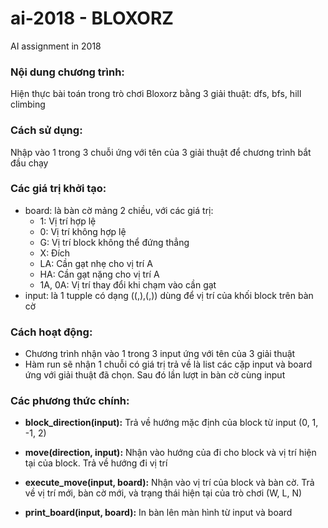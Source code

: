 # ai-2018 - BLOXORZ
AI assignment in 2018
<h3>Nội dung chương trình: </h3>
Hiện thực bài toán trong trò chơi Bloxorz bằng 3 giải thuật: dfs, bfs, hill climbing

<h3>Cách sử dụng:</h3>
Nhập vào 1 trong 3 chuỗi ứng với tên của 3 giải thuật để chương trình bắt đầu chạy


<h3>Các giá trị khởi tạo:</h3>
<ul>
  <li>
    board: là bàn cờ mảng 2 chiều, với các giá trị:
    <ul>
          <li>1: Vị trí hợp lệ</li>
          <li>0: Vị trí không hợp lệ</li>
          <li>G: Vị trí block không thể đứng thẳng</li>
          <li>X: Đích</li>
          <li>LA: Cần gạt nhẹ cho vị trí A</li>
          <li>HA: Cần gạt nặng cho vị trí A</li>
          <li>1A, 0A: Vị trí thay đổi khi chạm vào cần gạt</li>
    </ul>
  </li>
  <li>input: là 1 tupple có dạng  ((,),(,)) dùng để vị trí của khối block trên bàn cờ
  </li>
</ul>

<h3>Cách hoạt động:</h3>
<ul>
<li>Chương trình nhận vào 1 trong 3 input ứng với tên của 3 giải thuật</li>
<li>Hàm run sẽ nhận 1 chuỗi có giá trị trả về là list các cặp input và board ứng với giải thuật đã chọn. Sau đó lần lượt in bàn cờ cùng input</li>
</ul>

<h3>Các phương thức chính:</h3>

- <strong>block_direction(input):</strong> Trả về hướng mặc định của block từ input (0, 1, -1, 2)

- <strong>move(direction, input):</strong> Nhận vào hướng của đi cho block và vị trí hiện tại của block. Trả về hướng đi vị trí

- <strong>execute_move(input, board):</strong> Nhận vào vị trí của block và bàn cờ. Trả về vị trí mới, bàn cờ mới, và trạng thái hiện tại của trò chơi (W, L, N)

- <strong>print_board(input, board):</strong>  In bàn lên màn hình từ input và board


